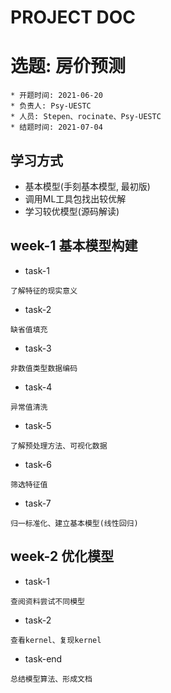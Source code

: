 # PROJECT DOC

# 选题: 房价预测
```
* 开题时间: 2021-06-20
* 负责人: Psy-UESTC
* 人员: Stepen、rocinate、Psy-UESTC
* 结题时间: 2021-07-04
```
## 学习方式
* 基本模型(手刻基本模型, 最初版)
* 调用ML工具包找出较优解
* 学习较优模型(源码解读)

## week-1 基本模型构建
* task-1 
```
了解特征的现实意义
```
* task-2
```
缺省值填充
```
* task-3
```
非数值类型数据编码
```
* task-4
```
异常值清洗
```

* task-5
```
了解预处理方法、可视化数据
```

* task-6
```
筛选特征值
```

* task-7
```
归一标准化、建立基本模型(线性回归)
```

## week-2 优化模型

* task-1
```
查阅资料尝试不同模型
```

* task-2
```
查看kernel、复现kernel
```

* task-end
```
总结模型算法、形成文档
```


